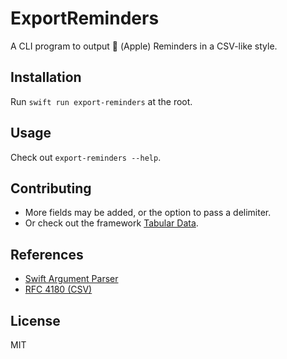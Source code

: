 # ExportReminders

A CLI program to output  (Apple) Reminders in a CSV-like style.

## Installation

Run  `swift run export-reminders` at the root.

## Usage

Check out `export-reminders --help`.

## Contributing

- More fields may be added, or the option to pass a delimiter.
- Or check out the framework [Tabular Data](https://developer.apple.com/documentation/tabulardata).

## References

- [Swift Argument Parser](https://github.com/apple/swift-argument-parser)
- [RFC 4180 (CSV)](https://tools.ietf.org/html/rfc4180)

## License

MIT
